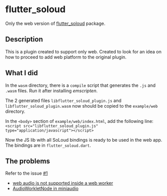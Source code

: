 # flutter_soloud

Only the web version of [flutter_soloud](https://github.com/alnitak/flutter_soloud) package.

## Description

This is a plugin created to support only web. Created to look for an idea on how to proceed to add web platform to the original plugin.

## What I did

In the `wasm` directory, there is a `compile` script that generates the `.js` and `.wasm` files. Run it after installing *emscripten*.

The 2 generated files `libflutter_soloud_plugin.js` and `libflutter_soloud_plugin.wasm` now should be copied to the `example/web` directory.

In the `<body>` section of `example/web/index.html`, add the following line:
`<script src="libflutter_soloud_plugin.js" type="application/javascript"></script>`
    
Now the JS lib with all SoLoud bindings is ready to be used in the web app.
The bindings are in `flutter_soloud.dart`.

## The problems

Refer to the issue [#1](https://github.com/alnitak/flutter_soloud_web/issues/1)

- [web audio is not supported inside a web worker](https://stackoverflow.com/questions/67949831/is-there-a-way-to-use-audiocontext-in-a-web-worker)
- [AudioWorkletNode in miniaudio](https://github.com/mackron/miniaudio/issues/597#issuecomment-1445060662)